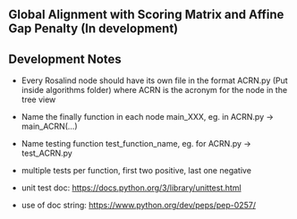 ## Global Alignment with Scoring Matrix and Affine Gap Penalty (In development)

## Development Notes

* Every Rosalind node should have its own file in the format ACRN.py (Put inside algorithms folder) where ACRN is the acronym 
  for the node in the tree view
  
* Name the finally function in each node main_XXX, eg. in ACRN.py -> main_ACRN(...)

* Name testing function test_function_name, eg. for ACRN.py -> test_ACRN.py
  
* multiple tests per function, first two positive, last one negative

* unit test doc: https://docs.python.org/3/library/unittest.html

* use of doc string: https://www.python.org/dev/peps/pep-0257/
